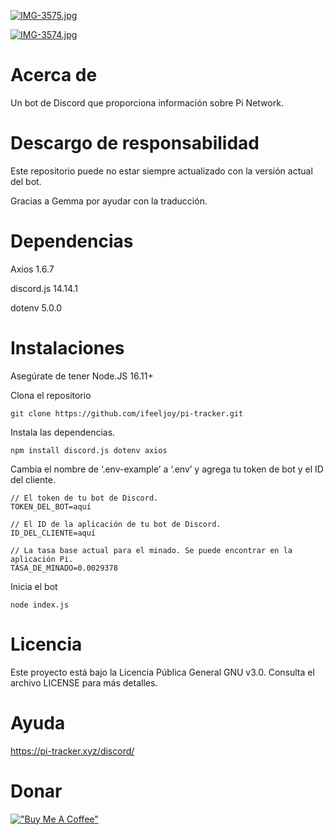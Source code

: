 [![IMG-3575.jpg](https://i.postimg.cc/J4WrhhCW/IMG-3575.jpg)](https://postimg.cc/K4JSqxY9)

[![IMG-3574.jpg](https://i.postimg.cc/j5rg7BxC/IMG-3574.jpg)](https://postimg.cc/wt0QKfsd)

# Acerca de

Un bot de Discord que proporciona información sobre Pi Network.

# Descargo de responsabilidad

Este repositorio puede no estar siempre actualizado con la versión actual del bot.

Gracias a Gemma por ayudar con la traducción.

# Dependencias

Axios 1.6.7

discord.js 14.14.1

dotenv 5.0.0

# Instalaciones

Asegúrate de tener Node.JS 16.11+

Clona el repositorio

```
git clone https://github.com/ifeeljoy/pi-tracker.git
```

Instala las dependencias.

```
npm install discord.js dotenv axios
```

Cambia el nombre de ‘.env-example’ a ‘.env’ y agrega tu token de bot y el ID del cliente.

```
// El token de tu bot de Discord.
TOKEN_DEL_BOT=aquí

// El ID de la aplicación de tu bot de Discord.
ID_DEL_CLIENTE=aquí

// La tasa base actual para el minado. Se puede encontrar en la aplicación Pi.
TASA_DE_MINADO=0.0029378
```

Inicia el bot

```
node index.js
```

# Licencia 

Este proyecto está bajo la Licencia Pública General GNU v3.0. Consulta el archivo LICENSE para más detalles.

# Ayuda

https://pi-tracker.xyz/discord/

# Donar

[!["Buy Me A Coffee"](https://www.buymeacoffee.com/assets/img/custom_images/orange_img.png)](https://www.buymeacoffee.com/mozzarella)